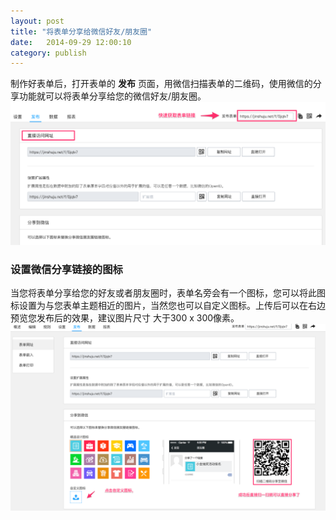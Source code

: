 ```yaml
---
layout: post
title: "将表单分享给微信好友/朋友圈"
date:   2014-09-29 12:00:10
category: publish
---
```


制作好表单后，打开表单的 **发布** 页面，用微信扫描表单的二维码，使用微信的分享功能就可以将表单分享给您的微信好友/朋友圈。
	![](/images/publish-form.png)

<h3 id="wechat-link-icon">设置微信分享链接的图标</h3>

当您将表单分享给您的好友或者朋友圈时，表单名旁会有一个图标，您可以将此图标设置为与您表单主题相近的图片，当然您也可以自定义图标。上传后可以在右边预览您发布后的效果，建议图片尺寸	大于300 x 300像素。
![](/images/share-to-wechat.png)
